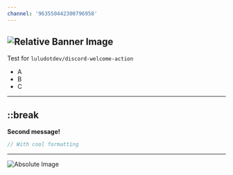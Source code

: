 ```yaml
---
channel: '963550442300796958'
---
```

![Relative Banner Image](./banner.png)
---
Test for `luludotdev/discord-welcome-action`

* A
* B
* C
---
::break
---
**__Second message!__**

```js
// With cool formatting
```
---
![Absolute Image](https://files.lulu.dev/Br-eb0mR2Q0e.png)
